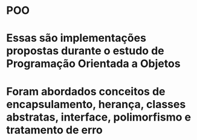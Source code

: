 # POO
# Essas são implementações propostas durante o estudo de Programação Orientada a Objetos
# Foram abordados conceitos de encapsulamento, herança, classes abstratas, interface, polimorfismo e tratamento de erro
 
